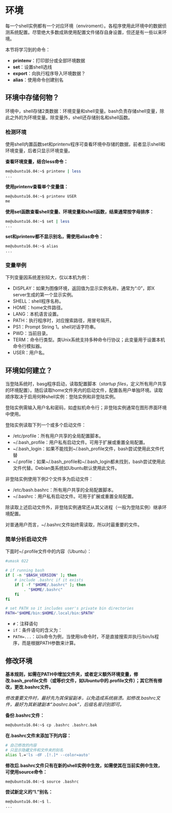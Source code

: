 # 环境

每一个shell实例都有一个对应环境（enviroment）。各程序使用此环境中的数据侦测系统配置。尽管绝大多数成熟使用配置文件储存自身设置，但还是有一些以来环境。

本节将学习到的命令：

-   **printenv**：打印部分或全部环境数据
-   **set**：设置shell选线
-   **export**：向执行程序导入环境数据？
-   **alias**：使用命令创建别名

## 环境中存储何物？

环境中，shell存储2类数据：环境变量和shell变量。bash负责存储shell变量，除此之外的为环境变量。除变量外，shell还存储别名和shell函数。

### 检测环境

使用shell内置函数set和printenv程序可查看环境中存储的数据，前者显示shell和环境变量，后者只显示环境变量。

**查看环境变量，结合less命令：**

```bash
me@ubuntu16.04:~$ printenv | less
...
```

**使用printenv查看单个变量值：**

```bash
me@ubuntu16.04:~$ printenv USER
me
```

**使用set函数查看shell变量、环境变量和shell函数，结果通常按字母排序：**

```bash
me@ubuntu16.04:~$ set | less
...
```

**set和printenv都不显示别名，需使用alias命令：**

```bash
me@ubuntu16.04:~$ alias
...
```

### 变量举例

下列变量因系统差别较大，仅以本机为例：

-   DISPLAY：如果为图像环境，返回值为显示实例名称，通常为“:0”，即X server生成的第一个显示实例。
-   SHELL：shell程序名称。
-   HOME：home文件路径。
-   LANG：本机语言设置。
-   PATH：执行程序时，对应搜索路径，用冒号隔开。
-   PS1：Prompt String 1。shell对话字符串。
-   PWD：当前目录。
-   TERM：命令行类型。类Unix系统支持多种命令行协议；此变量用于设置本机命令行模拟器。
-   USER：用户名。

## 环境如何建立？

当登陆系统时，basg程序启动，读取配置脚本（_startup files_，定义所有用户共享的环境配置）。随后读取home文件夹内的启动文件，配置各用户单独环境。读取顺序取决于启用何种shell实例：登陆实例和非登陆实例。

登陆实例需输入用户名和密码，如虚拟机命令行；非登陆实例通常在图形界面环境中使用。

登陆实例读取下列一个或多个启动文件：

-   /etc/profile：所有用户共享的全局配置脚本。
-   ~/.bash_profile：用户私有启动文件。可用于扩展或重置全局配置。
-   ~/.bash_login：如果不能找到~/.bash_profile文件，bash尝试使用此文件代替
-   ~/.profile：如果~/.bash_profile和~/.bash_login都未找到，bash尝试使用此文件代替。Debian类系统如Ubuntu默认使用此文件。

非登陆实例使用下例2个文件多为启动文件：

-   /etc/bash.bashrc：所有用户共享的全局配置脚本。
-   ~/.bashrc：用户私有启动文件。可用于扩展或重置全局配置。

除读取上述启动文件外，非登陆实例通常还从其父进程（一般为登陆实例）继承环境配置。

对普通用户而言，~/.bashrc文件始终需读取，所以时最重要的文件。

### 简单分析启动文件

下面时~/.profile文件中的内容（Ubuntu）：

```bash
#umask 022

# if running bash
if [ -n "$BASH_VERSION" ]; then
    # include .bashrc if it exists
    if [ -f "$HOME/.bashrc" ]; then
        . "$HOME/.bashrc"
    fi
fi

# set PATH so it includes user's private bin directories
PATH="$HOME/bin:$HOME/.local/bin:$PATH"
```

-   `#`：注释语句
-   `if`：条件语句的含义为：
-   `PATH=...`：以ls命令为例，当使用ls命令时，不是直接搜索并执行/bin/ls程序，而是根据PATH参数来计算。

## 修改环境

**基本规则，如需在PATH中增加文件夹，或者定义额外环境变量，修改.bash_profile文件（或等价文件，如Ubuntu中的.profile文件）；其它所有修改，更改.bashrc文件。**

_修改重要文件时，最好先为其保留副本，以免造成系统崩溃。如修改.bashrc文件，最好为其新建副本“.bashrc.bak”，后缀名易识别即可。_

**备份.bashrc文件：**

```bash
me@ubuntu16.04:~$ cp .bashrc .bashrc.bak
```

**在.bashrc文件末添加下列内容：**

```bash
# 自己修改的内容
# 只显示隐藏文件和文件夹的别名
alias l.='ls -dF .[!.]* --color=auto'
```

**修改后.bashrc文件只有在新的shell实例中生效，如需使其在当前实例中生效，可使用source命令：**

```bash
me@ubuntu16.04:~$ source .bashrc
```

**尝试新定义的“l.”别名：**

```bash
me@ubuntu16.04:~$ l.
...
```
